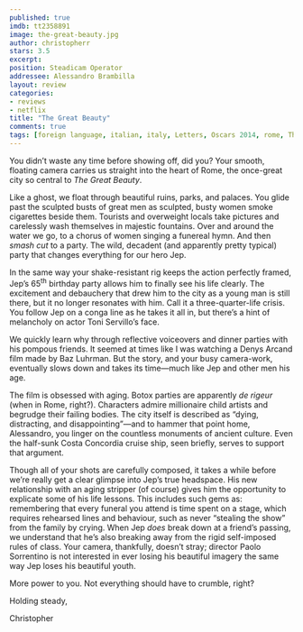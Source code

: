 ```yaml
---
published: true
imdb: tt2358891
image: the-great-beauty.jpg
author: christopherr
stars: 3.5
excerpt: 
position: Steadicam Operator
addressee: Alessandro Brambilla 
layout: review
categories: 
- reviews
- netflix
title: "The Great Beauty"
comments: true
tags: [foreign language, italian, italy, Letters, Oscars 2014, rome, The great beauty]
---
```

<p>You didn&rsquo;t waste any time before showing off, did you? Your smooth, floating camera carries us straight into the heart of Rome, the once-great city so central to <em>The Great Beauty</em>.</p>
<p>Like a ghost, we float through beautiful ruins, parks, and palaces. You glide past the sculpted busts of great men as sculpted, busty women smoke cigarettes beside them. Tourists and overweight locals take pictures and carelessly wash themselves in majestic fountains. Over and around the water we go, to a chorus of women singing a funereal hymn. And then <em>smash cut</em> to a party. The wild, decadent (and apparently pretty typical) party that changes everything for our hero Jep.</p>
<p>In the same way your shake-resistant rig keeps the action perfectly framed, Jep&rsquo;s 65<sup>th</sup> birthday party allows him to finally see his life clearly. The excitement and debauchery that drew him to the city as a young man is still there, but it no longer resonates with him. Call it a three-quarter-life crisis. You follow Jep on a conga line as he takes it all in, but there&rsquo;s a hint of melancholy on actor Toni Servillo&rsquo;s face.</p>
<p>We quickly learn why through reflective voiceovers and dinner parties with his pompous friends. It seemed at times like I was watching a Denys Arcand film made by Baz Luhrman. But the story, and your busy camera-work, eventually slows down and takes its time&mdash;much like Jep and other men his age.</p>
<p>The film is obsessed with aging. Botox parties are apparently <em>de rigeur</em> (when in Rome, right?). Characters admire millionaire child artists and begrudge their failing bodies. The city itself is described as &ldquo;dying, distracting, and disappointing&rdquo;&mdash;and to hammer that point home, Alessandro, you linger on the countless monuments of ancient culture. Even the half-sunk Costa Concordia cruise ship, seen briefly, serves to support that argument.&nbsp;</p>
<p>Though all of your shots are carefully composed, it takes a while before we&rsquo;re really get a clear glimpse into Jep&rsquo;s true headspace. His new relationship with an aging stripper (of course) gives him the opportunity to explicate some of his life lessons. This includes such gems as: remembering that every funeral you attend is time spent on a stage, which requires rehearsed lines and behaviour, such as never &ldquo;stealing the show&rdquo; from the family by crying. When Jep <em>does</em> break down at a friend&rsquo;s passing, we understand that he&rsquo;s also breaking away from the rigid self-imposed rules of class. Your camera, thankfully, doesn&rsquo;t stray; director Paolo Sorrentino is not interested in ever losing his beautiful imagery the same way Jep loses his beautiful youth.</p>
<p>More power to you. Not everything should have to crumble, right?&nbsp;</p>
<p>Holding steady,</p>
<p>Christopher</p>